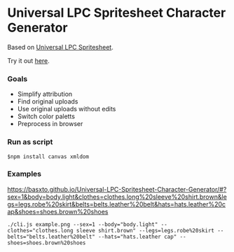Universal LPC Spritesheet Character Generator
=============================================

Based on [Universal LPC Spritesheet](https://github.com/jrconway3/Universal-LPC-spritesheet).

Try it out [here](https://basxto.github.io/Universal-LPC-Spritesheet-Character-Generator/).

### Goals

* Simplify attribution
* Find original uploads
* Use original uploads without edits
* Switch color paletts
* Preprocess in browser

### Run as script

```
$npm install canvas xmldom
```



### Examples
https://basxto.github.io/Universal-LPC-Spritesheet-Character-Generator/#?sex=1&body=body.light&clothes=clothes.long%20sleeve%20shirt.brown&legs=legs.robe%20skirt&belts=belts.leather%20belt&hats=hats.leather%20cap&shoes=shoes.brown%20shoes

```
./cli.js example.png --sex=1 --body="body.light" --clothes="clothes.long sleeve shirt.brown" --legs=legs.robe%20skirt --belts="belts.leather%20belt" --hats="hats.leather cap" --shoes=shoes.brown%20shoes
```
